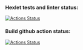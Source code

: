 ### Hexlet tests and linter status:
[![Actions Status](https://github.com/forward32/devops-for-programmers-project-74/actions/workflows/hexlet-check.yml/badge.svg)](https://github.com/forward32/devops-for-programmers-project-74/actions)

### Build github action status:
[![Actions Status](https://github.com/forward32/devops-for-programmers-project-74/actions/workflows/build.yml/badge.svg)](https://github.com/forward32/devops-for-programmers-project-74/actions)

